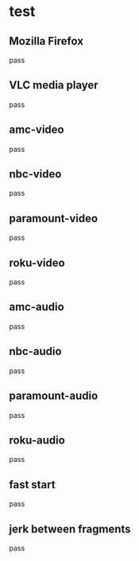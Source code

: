 # test

## Mozilla Firefox

pass

## VLC media player

pass

## amc-video

pass

## nbc-video

pass

## paramount-video

pass

## roku-video

pass

## amc-audio

pass

## nbc-audio

pass

## paramount-audio

pass

## roku-audio

pass

## fast start

pass

## jerk between fragments

pass
